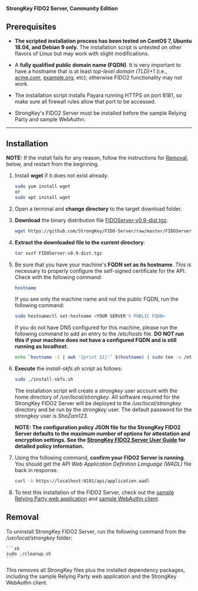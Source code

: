 #### StrongKey FIDO2 Server, Community Edition

## Prerequisites

-  **The scripted installation process has been tested on CentOS 7, Ubuntu 18.04, and Debian 9 only.** The installation script is untested on other flavors of Linux but may work with slight modifications.

-  A **fully qualified public domain name (FQDN)**. It is very important to have a hostname that is at least _top-level domain (TLD)_+1 (i.e., [acme.com](http://acme.com), [example.org](http://example.org), etc); otherwise FIDO2 functionality may not work.

-  The installation script installs Payara running HTTPS on port 8181, so make sure all firewall rules allow that port to be accessed.

- StrongKey's FIDO2 Server must be installed before the sample Relying Party and sample WebAuthn.

----------------

## Installation

**NOTE:** If the install fails for any reason, follow the instructions for [Removal](#removal), below, and restart from the beginning.

1. Install **wget** if it does not exist already.
    ```sh
    sudo yum install wget 
    or
    sudo apt install wget
     ```

2.  Open a terminal and **change directory** to the target download folder.

3.  **Download** the binary distribution file [FIDOServer-v0.9-dist.tgz](../FIDOServer-v0.9-dist.tgz).

    ```sh
    wget https://github.com/StrongKey/FIDO-Server/raw/master/FIDOServer-v0.9-dist.tgz
    ```

4.  **Extract the downloaded file to the current directory**:

    ```sh
    tar xvzf FIDOServer-v0.9-dist.tgz
    ```
5. Be sure that you have your machine's **FQDN set as its hostname**. This is necessary to properly configure the self-signed certificate for the API. Check with the following command:

    ```sh
    hostname
    ```

    If you see only the machine name and not the public FQDN, run the following command:

    ```sh
    sudo hostnamectl set-hostname <YOUR SERVER'S PUBLIC FQDN>
    ```

    If you do not have DNS configured for this machine, please run the following command to add an entry to the _/etc/hosts_ file.
    **DO NOT run this if your machine does not have a configured FQDN and is still running as _localhost_.**

    ```sh
    echo `hostname -I | awk '{print $1}'` $(hostname) | sudo tee -a /etc/hosts
    ```

6.  **Execute** the _install-skfs.sh_ script as follows:

    ```sh
    sudo ./install-skfs.sh
    ```

    The installation script will create a _strongkey_ user account with the home directory of _/usr/local/strongkey_. All software required for the StrongKey FIDO2 Server will be deployed to the _/usr/local/strongkey_ directory and be run by the _strongkey_ user. The default password for the _strongkey_ user is _ShaZam123_.
    
    **NOTE: The configuration policy JSON file for the StrongKey FIDO2 Server defaults to the maximum number of options for attestation and encryption settings. See the [StrongKey FIDO2 Server User Guide](User_Guide.md) for detailed policy information.**

7. Using the following command, **confirm your FIDO2 Server is running**. You should get the API _Web Application Definition Language (WADL)_ file back in response.

    ```sh
    curl -k https://localhost:8181/api/application.wadl
    ```

8. To test this installation of the FIDO2 Server, check out the [sample Relying Party web application](https://github.com/StrongKey/relying-party-java) and [sample WebAuthn client](https://github.com/StrongKey/WebAuthn).

## Removal

To uninstall StrongKey FIDO2 Server, run the following command from the _/usr/local/strongkey_ folder:

    ```sh
    sudo ./cleanup.sh
    ```
This removes all StrongKey files plus the installed dependency packages, including the sample Relying Party web application and the StrongKey WebAuthn client.

